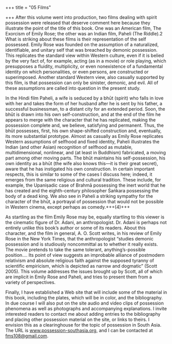 +++
title = "05 Films"

+++
After this volume went into production, two films dealing with spirit possession were released that deserve comment here because they illustrate the point of the title of this book. One was an American film, The Exorcism of Emily Rose; the other was an Indian film, Paheli (The Riddle).2 What is striking about these films is their representation of the self possessed. Emily Rose was founded on the assumption of a naturalized, identifiable, and unitary self that was breached by demonic possession. This replicates the standard view within Western culture, even if it is belied by the very fact of, for example, acting (as in a movie) or role playing, which presupposes a fluidity, multiplicity, or even nonexistence of a fundamental identity on which personalities, or even persons, are constructed or superimposed. Another standard Western view, also casually supported by this film, is that possession can only be sinister, demonic, and evil. All of these assumptions are called into question in the present study.

In the Hindi film Paheli, a wife is seduced by a bhūt (spirit) who falls in love with her and takes the form of her husband after he is sent by his father, a successful businessman, to a distant city for an extended period. Soon, the bhūt is drawn into his own self-construction, and at the end of the film he appears to merge with the character that he has replicated, making the possession complete and, we believe, satisfying and permanent. Thus, the bhūt possesses, first, his own shape-shifted construction and, eventually, its more substantial prototype. Almost as casually as Emily Rose replicates Western assumptions of selfhood and fixed identity, Paheli illustrates the Indian (and other Asian) recognition of selfhood as mutable, multidimensional, nonlinear, and (at least in Buddhism) fabricated, a moving part among other moving parts. The bhūt maintains his self-possession, his own identity as a bhūt (the wife also knows this—it is their great secret), aware that he has instigated his own construction. In certain important respects, this is similar to some of the cases I discuss here; indeed, it emerges from the same religious and cultural tradition. These include, for example, the Upaniṣadic case of Brahmā possessing the inert world that he has created and the eighth-century philosopher Śaṅkara possessing the body of a dead king. We also see in Paheli a striking sympathy for the character of the bhūt, a portrayal of possession that would not be possible in Western cinema, except perhaps as comedy.+++(4)+++

As startling as the film Emily Rose may be, equally startling to this viewer is the cinematic figure of Dr. Adani, an anthropologist. Dr. Adani is perhaps not entirely unlike this book’s author or some of its readers. About this character, and the film in general, A. O. Scott writes, in his review of Emily Rose in the New York Times, that the anthropologist “studies demonic possession and is studiously noncommittal as to whether it really exists. The movie pretends to take the same tolerant, anything’s-possible position.… Its point of view suggests an improbable alliance of postmodern relativism and absolute religious faith against the supposed tyranny of scientific empiricism, which is depicted as narrow and dogmatic” (Scott 2005). This volume addresses the issues brought up by Scott, all of which are implicit in Emily Rose and Paheli, and tries to present them from a variety of perspectives.

Finally, I have established a Web site that will include some of the material in this book, including the plates, which will be in color, and the bibliography. In due course I will also put on the site audio and video clips of possession phenomena as well as photographs and accompanying explanations. I invite interested readers to contact me about adding entries to the bibliography and placing other possession material on the site, or links to theirs. I envision this as a clearinghouse for the topic of possession in South Asia. The URL is www.possession-southasia.org, and I can be contacted at fms108@gmail.com.
